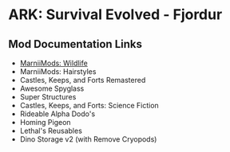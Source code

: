 # ARK: Survival Evolved - Fjordur

## Mod Documentation Links
- [MarniiMods: Wildlife](https://docs.google.com/document/d/1cOoVEhNQ9vzVTEqTz6Rvax7MvWi2KCxyHV-aNuGE8dI/edit?usp=sharing)
- MarniiMods: Hairstyles
- Castles, Keeps, and Forts Remastered
- Awesome Spyglass
- Super Structures
- Castles, Keeps, and Forts: Science Fiction
- Rideable Alpha Dodo's
- Homing Pigeon
- Lethal's Reusables
- Dino Storage v2 (with Remove Cryopods)
